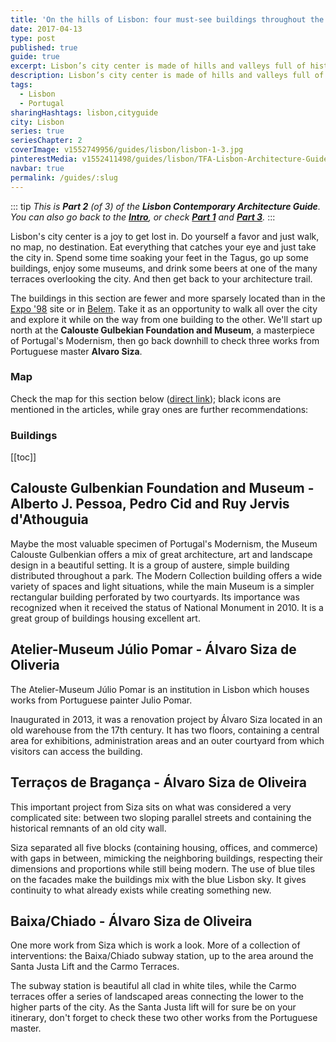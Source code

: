 ```yaml
---
title: 'On the hills of Lisbon: four must-see buildings throughout the city center'
date: 2017-04-13
type: post
published: true
guide: true
excerpt: Lisbon’s city center is made of hills and valleys full of history and beautiful sights and these are four contemporary buildings you must visit.
description: Lisbon’s city center is made of hills and valleys full of history and beautiful sights and these are four contemporary buildings you must visit.
tags:
  - Lisbon
  - Portugal
sharingHashtags: lisbon,cityguide
city: Lisbon
series: true
seriesChapter: 2
coverImage: v1552749956/guides/lisbon/lisbon-1-3.jpg
pinterestMedia: v1552411498/guides/lisbon/TFA-Lisbon-Architecture-Guide.jpg
navbar: true
permalink: /guides/:slug
---
```


::: tip
_This is **Part 2** (of 3) of the **Lisbon Contemporary Architecture Guide**._  
_You can also go back to the [**Intro**](./lisbon.md), or check [**Part 1**](./lisbon-01-expo-98.md) and [**Part 3**](./lisbon-03-belem.md)._
:::

Lisbon's city center is a joy to get lost in. Do yourself a favor and just walk, no map, no destination. Eat everything that catches your eye and just take the city in. Spend some time soaking your feet in the Tagus, go up some buildings, enjoy some museums, and drink some beers at one of the many terraces overlooking the city. And then get back to your architecture trail.

The buildings in this section are fewer and more sparsely located than in the [Expo '98](./lisbon-01-expo-98.md) site or in [Belem](./lisbon-03-belem.md). Take it as an opportunity to walk all over the city and explore it while on the way from one building to the other. We'll start up north at the **Calouste Gulbekian Foundation and Museum**, a masterpiece of Portugal's Modernism, then go back downhill to check three works from Portuguese master **Alvaro Siza**.

### Map

Check the map for this section below ([direct link](https://www.google.com/maps/d/u/0/viewer?mid=1rgM7_pIaNqe1Mmr4yQhyp7aWTbs&ll=38.73189104344986%2C-9.144950650000055&z=13)); black icons are mentioned in the articles, while gray ones are further recommendations:

<guide-map title="Architecture Map of Lisbon - Part 2" map="https://www.google.com/maps/d/u/1/embed?mid=1rgM7_pIaNqe1Mmr4yQhyp7aWTbs" />

### Buildings

[[toc]]

## Calouste Gulbenkian Foundation and Museum - Alberto J. Pessoa, Pedro Cid and Ruy Jervis d'Athouguia

 <captioned-image alt="Museum Calouste Gulbekian" caption="Museum Calouste Gulbekian" imgFile="v1552746225/guides/lisbon/lisbon-1-1100x589.jpg"/>

Maybe the most valuable specimen of Portugal's Modernism, the Museum Calouste Gulbenkian offers a mix of great architecture, art and landscape design in a beautiful setting. It is a group of austere, simple building distributed throughout a park. The Modern Collection building offers a wide variety of spaces and light situations, while the main Museum is a simpler rectangular building perforated by two courtyards. Its importance was recognized when it received the status of National Monument in 2010. It is a great group of buildings housing excellent art.

<building-info-container id=13 />

## Atelier-Museum Júlio Pomar - Álvaro Siza de Oliveria

The Atelier-Museum Júlio Pomar is an institution in Lisbon which houses works from Portuguese painter Julio Pomar.

 <captioned-image alt="Atelier-Museum Júlio Pomar" caption="© Joao Morgado" imgFile="v1552750314/guides/lisbon/441005572916dec3f712e8f4377e971e-595x893.jpg"/>

Inaugurated in 2013, it was a renovation project by Álvaro Siza located in an old warehouse from the 17th century. It has two floors, containing a central area for exhibitions, administration areas and an outer courtyard from which visitors can access the building.

<building-info-container id=14 />

## Terraços de Bragança - Álvaro Siza de Oliveira

This important project from Siza sits on what was considered a very complicated site: between two sloping parallel streets and containing the historical remnants of an old city wall.

 <captioned-image alt="Terracos de Braganca" caption="By Leon from Taipei, Taiwan (Uploaded by CC BY 2.0, via Wikimedia Commons)" imgFile="v1552750386/guides/lisbon/Terra_C3_A7os_de_Bragan_C3_A7a.__286086965698_29.jpg"/>

Siza separated all five blocks (containing housing, offices, and commerce) with gaps in between, mimicking the neighboring buildings, respecting their dimensions and proportions while still being modern. The use of blue tiles on the facades make the buildings mix with the blue Lisbon sky. It gives continuity to what already exists while creating something new.

<building-info-container id=15 />

## Baixa/Chiado - Álvaro Siza de Oliveira

One more work from Siza which is work a look. More of a collection of interventions: the Baixa/Chiado subway station, up to the area around the Santa Justa Lift and the Carmo Terraces.

 <captioned-image alt="Baixa/Chiado subway station by Alvaro Siza" caption="By Torchondo from Sevilla, España" imgFile="v1552750468/guides/lisbon/Estacao_baixa_chiado_metro_lisboa_1.jpg"/>

The subway station is beautiful all clad in white tiles, while the Carmo terraces offer a series of landscaped areas connecting the lower to the higher parts of the city. As the Santa Justa lift will for sure be on your itinerary, don't forget to check these two other works from the Portuguese master.

<building-info-container id=16 />

<mc-get-guide-form guide="Lisbon"/>
